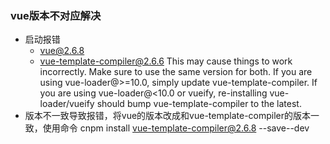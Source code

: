 ### vue版本不对应解决
* 启动报错
  - vue@2.6.8
  - vue-template-compiler@2.6.6
  This may cause things to work incorrectly. Make sure to use the same version for both.
  If you are using vue-loader@>=10.0, simply update vue-template-compiler.
  If you are using vue-loader@<10.0 or vueify, re-installing vue-loader/vueify should bump vue-template-compiler to the latest.
* 版本不一致导致报错，将vue的版本改成和vue-template-compiler的版本一致，使用命令
  cnpm install vue-template-compiler@2.6.8 --save--dev